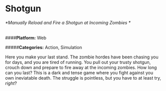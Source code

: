 # Shotgun
###### *Manually Reload and Fire a Shotgun at Incoming Zombies *

####**Platform:** Web

#####**Categories:** Action, Simulation

Here you make your last stand. The zombie hordes have been chasing you for days, and you are tired of running. You pull out your trusty shotgun, crouch down and prepare to fire away at the incoming zombies. How long can you last? This is a dark and tense game where you fight against you own ineviatable death. The struggle is pointless, but you have to at least try, *right*?

